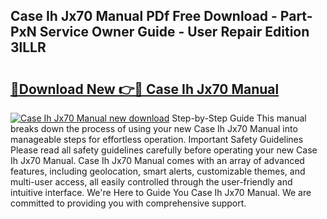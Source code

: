 ## Case Ih Jx70 Manual PDf Free Download - Part-PxN Service Owner Guide - User Repair Edition 3lLLR

# <h2><a href="http://bc92292.oget.top/?id=Case+Ih+Jx70+Manual">🔗Download New 👉🔴 Case Ih Jx70 Manual</a></h2>

[![Case Ih Jx70 Manual new download](https://i.imgur.com/5g1atiW.png)](http://bc92292.oget.top/?id=Case+Ih+Jx70+Manual)
Step-by-Step Guide This manual breaks down the process of using your new Case Ih Jx70 Manual into manageable steps for effortless operation. Important Safety Guidelines Please read all safety guidelines carefully before operating your new Case Ih Jx70 Manual. Case Ih Jx70 Manual comes with an array of advanced features, including geolocation, smart alerts, customizable themes, and multi-user access, all easily controlled through the user-friendly and intuitive interface. We're Here to Guide You Case Ih Jx70 Manual. We are committed to providing you with comprehensive support.
